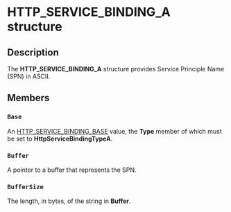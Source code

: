 # HTTP_SERVICE_BINDING_A structure

## Description

The **HTTP_SERVICE_BINDING_A** structure provides Service Principle Name (SPN) in ASCII.

## Members

### `Base`

An [HTTP_SERVICE_BINDING_BASE](https://learn.microsoft.com/windows/desktop/api/http/ns-http-http_service_binding_base) value, the **Type** member of which must be set to **HttpServiceBindingTypeA**.

### `Buffer`

A pointer to a buffer that represents the SPN.

### `BufferSize`

The length, in bytes, of the string in **Buffer**.